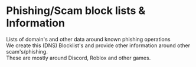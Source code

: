 # Phishing/Scam block lists & Information
Lists of domain's and other data around known phishing operations</br>
We create this (DNS) Blocklist's and provide other information around other scam's/phishing.</br>
These are mostly around Discord, Roblox and other games.</br>
